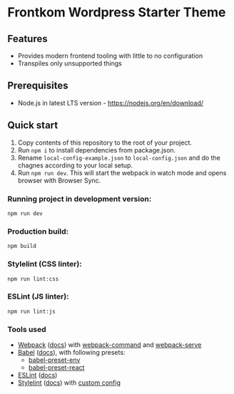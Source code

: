 # Frontkom Wordpress Starter Theme

## Features

* Provides modern frontend tooling with little to no configuration
* Transpiles only unsupported things

## Prerequisites

* Node.js in latest LTS version - https://nodejs.org/en/download/

## Quick start

1. Copy contents of this repository to the root of your project.
2. Run `npm i` to install dependencies from package.json.
3. Rename `local-config-example.json` to `local-config.json` and do the chagnes according to your local setup.
3. Run `npm run dev`. This will start the webpack in watch mode and opens browser with Browser Sync.

### Running project in development version:

```npm run dev```

### Production build:

```npm build```

### Stylelint (CSS linter):

```npm run lint:css```

### ESLint (JS linter):

```npm run lint:js```


### Tools used

* [Webpack](https://webpack.js.org/) ([docs](https://webpack.js.org/configuration/)) with [webpack-command](https://github.com/webpack-contrib/webpack-command) and [webpack-serve](https://github.com/webpack-contrib/webpack-serve)
* [Babel](https://babeljs.io/) ([docs](https://babeljs.io/docs/en/)), with following presets:
    * [babel-preset-env](https://babeljs.io/docs/en/babel-preset-env)
    * [babel-preset-react](https://babeljs.io/docs/en/babel-preset-react)
* [ESLint](https://eslint.org/) ([docs](https://eslint.org/docs/user-guide/configuring))
* [Stylelint](https://stylelint.io/) ([docs](https://stylelint.io/user-guide/)) with [custom config](.stylelintrc)

